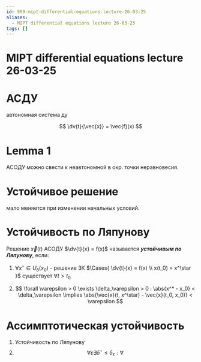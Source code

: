 ```yaml
---
id: 909-mipt-differential-equations-lecture-26-03-25
aliases:
  - MIPT differential equations lecture 26-03-25
tags: []
---
```


# MIPT differential equations lecture 26-03-25

# АСДУ

автономная система ду

$$
\dv{t}{\vec{x}} = \vec{f}(x)
$$

# Lemma 1

АСОДУ можно свести к неавтономной в окр. точки неравновесия.

# Устойчивое решение

мало меняется при изменении начальных условий.

# Устойчивость по Ляпунову

Решение $\vec{x}(t)$ АСОДУ $\dv{t}{x} = f(x)$ называется **_устойчивым по Ляпунову_**, если:

1. $\forall x^\star \in U_\delta(x_0)$ - решение ЗК $\Cases{
\dv{t}{x} = f(x) \\
x(t_0) = x^\star
}$ существует $\forall t > t_0$

2. $$
   \forall \varepsilon > 0 \exists \delta_\varepsilon > 0 :
   \abs{x^* - x_0} < \delta_\varepsilon \implies
   \abs{\vec{x}(t, x^\star) - \vec{x}(t_0, x_0)} < \varepsilon
   $$

# Ассимптотическая устойчивость

1. Устойчивость по Ляпунову
2. $$
   \forall \varepsilon \exists \delta^\star \le \delta_\varepsilon :
   \forall 
   $$
